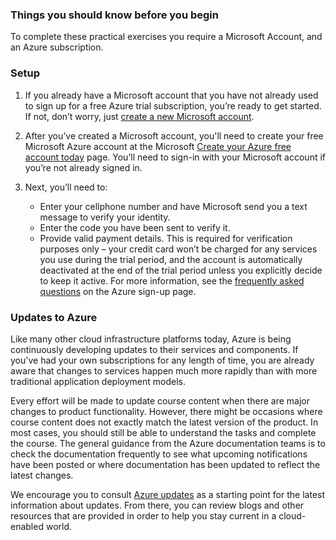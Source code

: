 


### Things you should know before you begin

To complete these practical exercises you require a Microsoft Account, and an Azure subscription.

### Setup

1. If you already have a Microsoft account that you have not already used to sign up for a free Azure trial subscription, you’re ready to get started. If not, don’t worry, just [create a new Microsoft account](https://aka.ms/edx-devops200.4x-msa).

2. After you’ve created a Microsoft account, you'll need to create your free Microsoft Azure account at the Microsoft [Create your Azure free account today](https://aka.ms/edx-devops200.4x-az2) page. You’ll need to sign-in with your Microsoft account if you’re not already signed in. 

3. Next, you’ll need to:
    - Enter your cellphone number and have Microsoft send you a text message to verify your identity.
    - Enter the code you have been sent to verify it.
    - Provide valid payment details. This is required for verification purposes only – your credit card won’t be charged for any services you use during the trial period, and the account is automatically deactivated at the end of the trial period unless you explicitly decide to keep it active.  For more information, see the [frequently asked questions](https://azure.microsoft.com/en-us/free/free-account-faq/) on the Azure sign-up page.


### Updates to Azure

Like many other cloud infrastructure platforms today, Azure is being continuously developing updates to their services and components. If you've had your own subscriptions for any length of time, you are already aware that changes to services happen much more rapidly than with more traditional application deployment models.

Every effort will be made to update course content when there are major changes to product functionality. However, there might be occasions where course content does not exactly match the latest version of the product. In most cases, you should still be able to understand the tasks and complete the course. The general guidance from the Azure documentation teams is to check the documentation frequently to see what upcoming notifications have been posted or where documentation has been updated to reflect the latest changes.

 We encourage you to consult [Azure updates](https://azure.microsoft.com/en-us/updates/) as a starting point for the latest information about updates. From there, you can review blogs and other resources that are provided in order to help you stay current in a cloud-enabled world.
